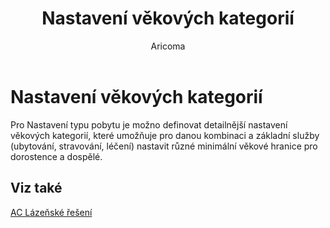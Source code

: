 ﻿---
    title: "Nastavení věkových kategorií"
    author: Aricoma
    ms.date: 04/30/2018
    ms.topic: article
    ms.prod: dynamics-nav-2017
    ms.contentlocale: cs-cz
    ms.lasthandoff: 04/30/2018
---

# Nastavení věkových kategorií

Pro Nastavení typu pobytu je možno definovat detailnější nastavení věkových kategorií, které umožňuje pro danou kombinaci a základní služby (ubytování, stravování, léčení) nastavit různé minimální věkové hranice pro dorostence a dospělé. 


## <a name="see-also"></a>Viz také
[AC Lázeňské řešení](ac-spa-solution.md)